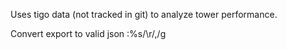 
Uses tigo data (not tracked in git) to analyze tower performance.


Convert export to valid json      :%s/\r/,/g



